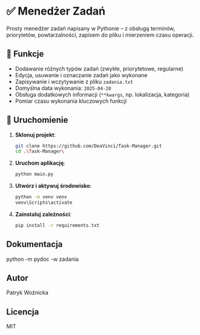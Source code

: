 # ✅ Menedżer Zadań

Prosty menedżer zadań napisany w Pythonie – z obsługą terminów, priorytetów, powtarzalności, zapisem do pliku i mierzeniem czasu operacji.

## 🔧 Funkcje

- Dodawanie różnych typów zadań (zwykłe, priorytetowe, regularne)
- Edycja, usuwanie i oznaczanie zadań jako wykonane
- Zapisywanie i wczytywanie z pliku `zadania.txt`
- Domyślna data wykonania: `2025-04-20`
- Obsługa dodatkowych informacji (`**kwargs`, np. lokalizacja, kategoria)
- Pomiar czasu wykonania kluczowych funkcji

## 🚀 Uruchomienie

1. **Sklonuj projekt**:
   ```bash
   git clone https://github.com/DeaVinci/Task-Manager.git
   cd .\Task-Manager\

2. **Uruchom aplikację**:
   ```bash
   python main.py

3. **Utwórz i aktywuj środowisko**:
   ```bash
   python -m venv venv
   venv\Scripts\activate

4. **Zainstaluj zależności**:
   ```bash
   pip install -r requirements.txt

## Dokumentacja

python -m pydoc -w zadania

## Autor

Patryk Woźnicka

## Licencja

MIT
